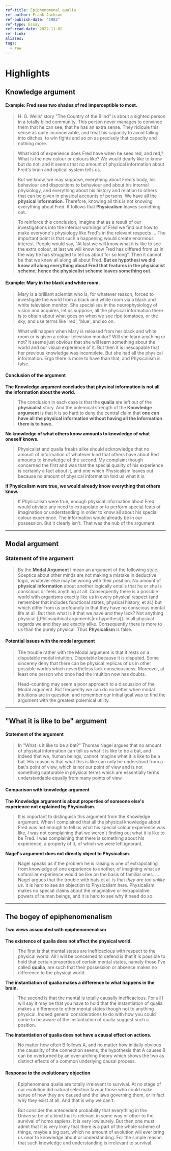 ```yaml
---
ref-title: Epiphenomenal qualia
ref-author: Frank Jackson
ref-publish-date: "1982"
ref-type: Essay
ref-read-date: 2022-11-02
ref-link: 
aliases: 
tags:
  - raw
---
```

# Highlights

## Knowledge argument

#### Example: Fred sees two shades of red imperceptible to most.

> H. G. Wells' story "The Country of the Blind" is about a sighted person in a totally blind community. This person never manages to convince them that he can see, that he has an extra sense. They ridicule this sense as quite inconceivable, and treat his capacity to avoid falling into ditches, to win fights and so on as precisely that capacity and nothing more.

> What kind of experience does Fred have when he sees red, and red,? What is the new colour or colours like? We would dearly like to know but do not; and it seems that no amount of physical information about Fred's brain and optical system tells us.

> But we know, we may suppose, everything about Fred's body, his behaviour and dispositions to behaviour and about his internal physiology, and everything about his history and relation to others that can be given in physical accounts of persons. We have all the **physical information**. Therefore, knowing all this is not knowing everything about Fred. It follows that **Physicalism** leaves something out.

> To reinforce this conclusion, imagine that as a result of our investigations into the internal workings of Fred we find out how to make everyone's physiology like Fred's in the relevant respects ... The important point is that such a happening would create enormous interest. People would say, "At last we will know what it is like to see the extra colour, at last we will know how Fred has differed from us in the way he has struggled to tell us about for so long". Then it cannot be that we knew all along all about Fred. **But ex hypothesi we did know all along everything about Fred that features in the physicalist scheme; hence the physicalist scheme leaves something out.**

#### Example: Mary in the black and white room.

> Mary is a brilliant scientist who is, for whatever reason, forced to investigate the world from a black and white room via a black and white television monitor. She specialises in the neurophysiology of vision and acquires, let us suppose, all the physical information there is to obtain about what goes on when we see ripe tomatoes, or the sky, and use terms like 'red', 'blue', and so on.

> What will happen when Mary is released from her black and white room or is given a colour television monitor? Will she learn anything or not? It seems just obvious that she will learn something about the world and our visual experience of it. But then it is inescapable that her previous knowledge was incomplete. But she had all the physical information. Ergo there is more to have than that, and Physicalism is false.

#### Conclusion of the argument

**The Knowledge argument concludes that physical information is not all the information about the world.**
> The conclusion in each case is that the **qualia** are left out of the **physicalist** story. And the polemical strength of the **Knowledge argument** is that it is so hard to deny the central claim that **one can have all the physical information without having all the information there is to have.**

**No knowledge of what others know amounts to knowledge of what oneself knows.**
> Physicalist and qualia freaks alike should acknowledge that no amount of information of whatever kind that others have about Red amounts to knowledge of the second. My complaint though concerned the first and was that the special quality of his experience is certainly a fact about it, and one which Physicalism leaves out because no amount of physical information told us what it is.

**If Physicalism were true, we would already know everything that others know.**
> If Physicalism were true, enough physical information about Fred would obviate any need to extrapolate or to perform special feats of imagination or understanding in order to know all about his special colour experience. The information would already be in our possession. But it clearly isn't. That was the nub of the argument.
---
## Modal argument

### Statement of the argument
> By the **Modal Argument** I mean an argument of the following style. Sceptics about other minds are not making a mistake in deductive logic, whatever else may be wrong with their position. No amount of **physical information** about another logically entails that he or she is conscious or feels anything at all. Consequently there is a possible world with organisms exactly like us in every physical respect (and remember that includes functional states, physical history, et al.) but which differ from us profoundly in that they have no conscious mental life at all. But then what is it that we have and they lack? Not anything physical [[Philosophical arguments|ex hypothesi]]. In all physical regards we and they are exactly alike. ConsequentIy there is more to us than the purely physical. Thus **Physicalism** is false.

#### Potential issues with the modal argument
> The trouble rather with the Modal argument is that it rests on a disputable modal intuition. Disputable because it is disputed. Some sincerely deny that there can be physical replicas of us in other possible worlds which nevertheless lack consciousness. Moreover, at least one person who once had the intuition now has doubts.

> Head-counting may seem a poor approach to a discussion of the Modal argument. But frequently we can do no better when modal intuitions are in question, and remember our initial goal was to find the argument with the greatest polemical utility.

----
## "What it is like to be" argument

#### Statement of the argument

> In "What is it like to be a bat?" Thomas Nagel argues that no amount of physical information can tell us what it is like to be a bat, and indeed that we, human beings, cannot imagine what it is like to be a bat. His reason is that what this is like can only be understood from a bat's point of view, which is not our point of view and is not something capturable in physical terms which are essentially terms understandable equally from many points of view.

#### Comparison with knowledge argument

**The Knowledge argument is about properties of someone else's experience not explained by Physicalism.**
> It is important to distinguish this argument from the Knowledge argument. When I complained that all the physical knowledge about Fred was not enough to tell us what his special colour experience was like, I was not complaining that we weren't finding out what it is like to be Fred. I was complaining that there is something about his experience, a property of it, of which we were left ignorant.

**Nagel's argument does not directly object to Physicalism.**
> Nagel speaks as if the problem he is raising is one of extrapolating from knowledge of one experience to another, of imagining what an unfamiliar experience would be like on the basis of familiar ones. ... Nagel argues that the trouble with bats et al. is that *they are too unlike us*. It is hard to see an objection to Physicalism here. Physicalism makes no special claims about the imaginative or extrapolative powers of human beings, and it is hard to see why it need do so.

----
## The bogey of epiphenomenalism

#### Two views associated with epiphenomenalism

**The existence of qualia does not affect the physical world.**
> The first is that mental states are inefficacious with respect to the physical world. All I will be concerned to defend is that it is possible to hold that certain properties of certain mental states, namely those I've called **qualia**, are such that their possession or absence makes no difference to the physical world. 

**The instantiation of qualia makes a difference to what happens in the brain.**
> The second is that the mental is totally causally inefficacious. For all I will say it may be that you have to hold that the instantiation of qualia makes a difference to other mental states though not to anything physical. Indeed general considerations to do with how you could come to be aware of the instantiation of qualia suggest such a position.

**The instantiation of qualia does not have a causal effect on actions.**
> No matter how often B follows A, and no matter how initially obvious the causality of the connection seems, the hypothesis that A causes B can be overturned by an over-arching theory which shows the two as distinct effects of a common underlying causal process.

#### Response to the evolutionary objection

> Epiphenomena qualia are totally irrelevant to survival. At no stage of our evolution did natural selection favour those who could make sense of how they are caused and the laws governing them, or in fact why they exist at all. And that is why we can't.

> But consider the antecedent probability that everything in the Universe be of a kind that is relevant in some way or other to the survival of homo sapiens. It is very low surely. But then one must admit that it is very likely that there is a part of the whole scheme of things, maybe a big part, which no amount of evolution will ever bring us near to knowledge about or understanding. For the simple reason that such knowledge and understanding is irrelevant to survival.


